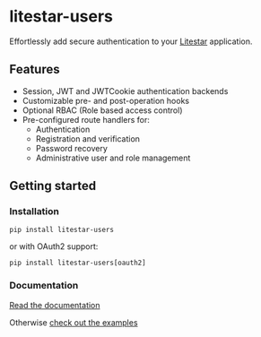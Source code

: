 # litestar-users

Effortlessly add secure authentication to your [Litestar](https://litestar.dev/) application.

## Features

- Session, JWT and JWTCookie authentication backends
- Customizable pre- and post-operation hooks
- Optional RBAC (Role based access control)
- Pre-configured route handlers for:
  - Authentication
  - Registration and verification
  - Password recovery
  - Administrative user and role management

## Getting started

### Installation

`pip install litestar-users`

or with OAuth2 support:

`pip install litestar-users[oauth2]`

### Documentation

[Read the documentation](https://mvbosch.github.io/litestar-users/)

Otherwise [check out the examples](https://github.com/mvbosch/litestar-users/tree/main/examples)
